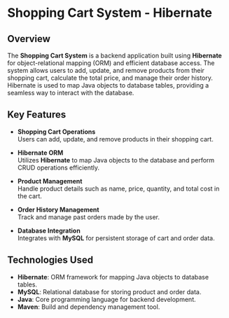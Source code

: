 # Shopping Cart System - Hibernate

## Overview

The **Shopping Cart System** is a backend application built using **Hibernate** for object-relational mapping (ORM) and efficient database access. The system allows users to add, update, and remove products from their shopping cart, calculate the total price, and manage their order history. Hibernate is used to map Java objects to database tables, providing a seamless way to interact with the database.

## Key Features

- **Shopping Cart Operations**  
  Users can add, update, and remove products in their shopping cart.

- **Hibernate ORM**  
  Utilizes **Hibernate** to map Java objects to the database and perform CRUD operations efficiently.

- **Product Management**  
  Handle product details such as name, price, quantity, and total cost in the cart.

- **Order History Management**  
  Track and manage past orders made by the user.

- **Database Integration**  
  Integrates with **MySQL** for persistent storage of cart and order data.

## Technologies Used

- **Hibernate**: ORM framework for mapping Java objects to database tables.
- **MySQL**: Relational database for storing product and order data.
- **Java**: Core programming language for backend development.
- **Maven**: Build and dependency management tool.
